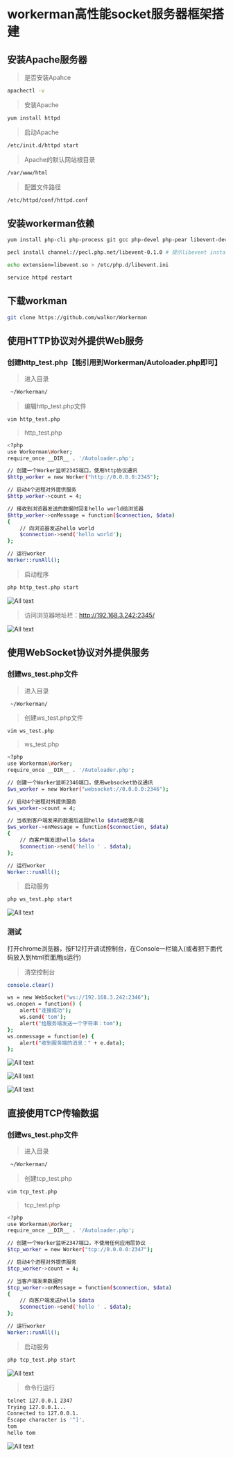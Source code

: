 # workerman高性能socket服务器框架搭建

## 安装Apache服务器

>是否安装Apahce

```bash
apachectl -v
```

>安装Apache

```bash
yum install httpd
```

>启动Apache

```bash
/etc/init.d/httpd start
```

>Apache的默认网站根目录

```bash
/var/www/html
```

>配置文件路径

```bash
/etc/httpd/conf/httpd.conf
```

## 安装workerman依赖

```bash
yum install php-cli php-process git gcc php-devel php-pear libevent-devel -y
```

```bash
pecl install channel://pecl.php.net/libevent-0.1.0 # 提示libevent installation [autodetect]: 按回车
```

```bash
echo extension=libevent.so > /etc/php.d/libevent.ini
```

```bash
service httpd restart  
```

## 下载workman

```bash
git clone https://github.com/walkor/Workerman
```

## 使用HTTP协议对外提供Web服务

### 创建http_test.php【能引用到Workerman/Autoloader.php即可】

>进入目录

```bash
 ~/Workerman/
```

>编辑http_test.php文件

```bash
vim http_test.php
```

>http_test.php

```bash
<?php
use Workerman\Worker;
require_once __DIR__ . '/Autoloader.php';

// 创建一个Worker监听2345端口，使用http协议通讯
$http_worker = new Worker("http://0.0.0.0:2345");

// 启动4个进程对外提供服务
$http_worker->count = 4;

// 接收到浏览器发送的数据时回复hello world给浏览器
$http_worker->onMessage = function($connection, $data)
{
    // 向浏览器发送hello world
    $connection->send('hello world');
};

// 运行worker
Worker::runAll();
```

>启动程序

```bash
php http_test.php start
```

![All text](http://ww1.sinaimg.cn/large/dc05ba18gy1fl9dx0irlkj20no05rt8v.jpg)

>访问浏览器地址栏：http://192.168.3.242:2345/

![All text](http://ww1.sinaimg.cn/large/dc05ba18gy1fl9dvu8lx6j20ir03uwef.jpg)


## 使用WebSocket协议对外提供服务

### 创建ws_test.php文件

>进入目录

```bash
 ~/Workerman/
```

>创建ws_test.php文件

```bash
vim ws_test.php
```

>ws_test.php

```bash
<?php
use Workerman\Worker;
require_once __DIR__ . '/Autoloader.php';

// 创建一个Worker监听2346端口，使用websocket协议通讯
$ws_worker = new Worker("websocket://0.0.0.0:2346");

// 启动4个进程对外提供服务
$ws_worker->count = 4;

// 当收到客户端发来的数据后返回hello $data给客户端
$ws_worker->onMessage = function($connection, $data)
{
    // 向客户端发送hello $data
    $connection->send('hello ' . $data);
};

// 运行worker
Worker::runAll();
```

>启动服务

```bash
php ws_test.php start
```

![All text](http://ww1.sinaimg.cn/large/dc05ba18gy1fl9e0eunlpj20ns05p74g.jpg)

### 测试

打开chrome浏览器，按F12打开调试控制台，在Console一栏输入(或者把下面代码放入到html页面用js运行)

>清空控制台

```bash
console.clear()
```

```bash
ws = new WebSocket("ws://192.168.3.242:2346");
ws.onopen = function() {
    alert("连接成功");
    ws.send('tom');
    alert("给服务端发送一个字符串：tom");
};
ws.onmessage = function(e) {
    alert("收到服务端的消息：" + e.data);
};
```

![All text](http://ww1.sinaimg.cn/large/dc05ba18gy1fl9e5okgscj214w0efdgk.jpg)

![All text](http://ww1.sinaimg.cn/large/dc05ba18gy1fl9e5ovejvj20x10dx751.jpg)

![All text](http://ww1.sinaimg.cn/large/dc05ba18gy1fl9e5ovu61j20yl0e3q3q.jpg)

## 直接使用TCP传输数据

### 创建ws_test.php文件

>进入目录

```bash
 ~/Workerman/
```

>创建tcp_test.php

```bash
vim tcp_test.php
```

>tcp_test.php

```bash
<?php
use Workerman\Worker;
require_once __DIR__ . '/Autoloader.php';

// 创建一个Worker监听2347端口，不使用任何应用层协议
$tcp_worker = new Worker("tcp://0.0.0.0:2347");

// 启动4个进程对外提供服务
$tcp_worker->count = 4;

// 当客户端发来数据时
$tcp_worker->onMessage = function($connection, $data)
{
    // 向客户端发送hello $data
    $connection->send('hello ' . $data);
};

// 运行worker
Worker::runAll();
```

>启动服务

```bash
php tcp_test.php start
```

![All text](http://ww1.sinaimg.cn/large/dc05ba18gy1fl9hkiu8l4j20ml05rjrj.jpg)

>命令行运行

```bash
telnet 127.0.0.1 2347
Trying 127.0.0.1...
Connected to 127.0.0.1.
Escape character is '^]'.
tom
hello tom
```

![All text](http://ww1.sinaimg.cn/large/dc05ba18gy1fl9hm35skdj20ls07i0sr.jpg)